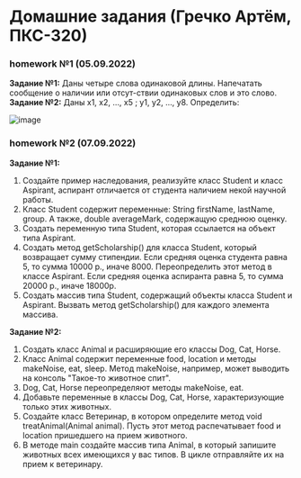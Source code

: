 # Домашние задания (Гречко Артём, ПКС-320)
### homework №1 (05.09.2022)
**Задание №1:** Даны четыре слова одинаковой длины. Напечатать сообщение о наличии или отсут-ствии одинаковых слов и это слово.
**Задание №2:** Даны	x1, x2, …, x5 ; y1, y2, …, y8. Определить: 

![image](https://user-images.githubusercontent.com/106681273/188943210-162c5cca-74dc-4e50-b6ff-bdd640b9b5e6.png)

### homework №2 (07.09.2022)
**Задание №1:** 
1.	Создайте пример наследования, реализуйте класс Student и класс Aspirant, аспирант отличается от студента наличием некой научной работы.
2.	Класс Student содержит переменные: String firstName, lastName, group. А также, double averageMark, содержащую среднюю оценку.
3.	Создать переменную типа Student, которая ссылается на объект типа Aspirant.
4.	Создать метод getScholarship() для класса Student, который возвращает сумму стипендии. Если средняя оценка студента равна 5, то сумма 10000 р., иначе 8000.   Переопределить этот метод в классе Aspirant.  Если средняя оценка аспиранта равна 5, то сумма 20000 р., иначе 18000р.
5.	Создать массив типа Student, содержащий объекты класса Student и Aspirant. Вызвать метод getScholarship() для каждого элемента массива.

**Задание №2:**
1.	Создать класс Animal и расширяющие его классы Dog, Cat, Horse.
2.	Класс Animal содержит переменные food, location и методы makeNoise, eat, sleep. Метод makeNoise, например, может выводить на консоль "Такое-то животное спит". 
3.	Dog, Cat, Horse переопределяют методы makeNoise, eat. 
4.	Добавьте переменные в классы Dog, Cat, Horse, характеризующие только этих животных.
5.	Создайте класс Ветеринар, в котором определите метод void treatAnimal(Animal animal). Пусть этот метод распечатывает food и location пришедшего на прием животного.
6.	В методе main создайте массив типа Animal, в который запишите животных всех имеющихся у вас типов. В цикле отправляйте их на прием к ветеринару.
